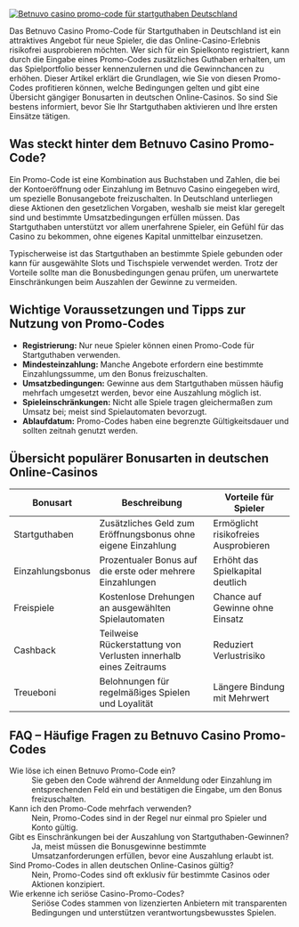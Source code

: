 [![Betnuvo casino promo-code für startguthaben Deutschland](https://123-caf.pages.dev/gitsignup.png)](https://vrmoo.ru/Bt82HjjY)

<p>Das Betnuvo Casino Promo-Code für Startguthaben in Deutschland ist ein attraktives Angebot für neue Spieler, die das Online-Casino-Erlebnis risikofrei ausprobieren möchten. Wer sich für ein Spielkonto registriert, kann durch die Eingabe eines Promo-Codes zusätzliches Guthaben erhalten, um das Spielportfolio besser kennenzulernen und die Gewinnchancen zu erhöhen. Dieser Artikel erklärt die Grundlagen, wie Sie von diesen Promo-Codes profitieren können, welche Bedingungen gelten und gibt eine Übersicht gängiger Bonusarten in deutschen Online-Casinos. So sind Sie bestens informiert, bevor Sie Ihr Startguthaben aktivieren und Ihre ersten Einsätze tätigen.</p>  <h2>Was steckt hinter dem Betnuvo Casino Promo-Code?</h2> <p>Ein Promo-Code ist eine Kombination aus Buchstaben und Zahlen, die bei der Kontoeröffnung oder Einzahlung im Betnuvo Casino eingegeben wird, um spezielle Bonusangebote freizuschalten. In Deutschland unterliegen diese Aktionen den gesetzlichen Vorgaben, weshalb sie meist klar geregelt sind und bestimmte Umsatzbedingungen erfüllen müssen. Das Startguthaben unterstützt vor allem unerfahrene Spieler, ein Gefühl für das Casino zu bekommen, ohne eigenes Kapital unmittelbar einzusetzen.</p> <p>Typischerweise ist das Startguthaben an bestimmte Spiele gebunden oder kann für ausgewählte Slots und Tischspiele verwendet werden. Trotz der Vorteile sollte man die Bonusbedingungen genau prüfen, um unerwartete Einschränkungen beim Auszahlen der Gewinne zu vermeiden.</p>  <h2>Wichtige Voraussetzungen und Tipps zur Nutzung von Promo-Codes</h2> <ul>   <li><strong>Registrierung:</strong> Nur neue Spieler können einen Promo-Code für Startguthaben verwenden.</li>   <li><strong>Mindesteinzahlung:</strong> Manche Angebote erfordern eine bestimmte Einzahlungssumme, um den Bonus freizuschalten.</li>   <li><strong>Umsatzbedingungen:</strong> Gewinne aus dem Startguthaben müssen häufig mehrfach umgesetzt werden, bevor eine Auszahlung möglich ist.</li>   <li><strong>Spieleinschränkungen:</strong> Nicht alle Spiele tragen gleichermaßen zum Umsatz bei; meist sind Spielautomaten bevorzugt.</li>   <li><strong>Ablaufdatum:</strong> Promo-Codes haben eine begrenzte Gültigkeitsdauer und sollten zeitnah genutzt werden.</li> </ul>  <h2>Übersicht populärer Bonusarten in deutschen Online-Casinos</h2> <table>   <thead>     <tr>       <th>Bonusart</th>       <th>Beschreibung</th>       <th>Vorteile für Spieler</th>     </tr>   </thead>   <tbody>     <tr>       <td>Startguthaben</td>       <td>Zusätzliches Geld zum Eröffnungsbonus ohne eigene Einzahlung</td>       <td>Ermöglicht risikofreies Ausprobieren</td>     </tr>     <tr>       <td>Einzahlungsbonus</td>       <td>Prozentualer Bonus auf die erste oder mehrere Einzahlungen</td>       <td>Erhöht das Spielkapital deutlich</td>     </tr>     <tr>       <td>Freispiele</td>       <td>Kostenlose Drehungen an ausgewählten Spielautomaten</td>       <td>Chance auf Gewinne ohne Einsatz</td>     </tr>     <tr>       <td>Cashback</td>       <td>Teilweise Rückerstattung von Verlusten innerhalb eines Zeitraums</td>       <td>Reduziert Verlustrisiko</td>     </tr>     <tr>       <td>Treueboni</td>       <td>Belohnungen für regelmäßiges Spielen und Loyalität</td>       <td>Längere Bindung mit Mehrwert</td>     </tr>   </tbody> </table>  <h2>FAQ – Häufige Fragen zu Betnuvo Casino Promo-Codes</h2> <dl>   <dt>Wie löse ich einen Betnuvo Promo-Code ein?</dt>   <dd>Sie geben den Code während der Anmeldung oder Einzahlung im entsprechenden Feld ein und bestätigen die Eingabe, um den Bonus freizuschalten.</dd>    <dt>Kann ich den Promo-Code mehrfach verwenden?</dt>   <dd>Nein, Promo-Codes sind in der Regel nur einmal pro Spieler und Konto gültig.</dd>    <dt>Gibt es Einschränkungen bei der Auszahlung von Startguthaben-Gewinnen?</dt>   <dd>Ja, meist müssen die Bonusgewinne bestimmte Umsatzanforderungen erfüllen, bevor eine Auszahlung erlaubt ist.</dd>    <dt>Sind Promo-Codes in allen deutschen Online-Casinos gültig?</dt>   <dd>Nein, Promo-Codes sind oft exklusiv für bestimmte Casinos oder Aktionen konzipiert.</dd>    <dt>Wie erkenne ich seriöse Casino-Promo-Codes?</dt>   <dd>Seriöse Codes stammen von lizenzierten Anbietern mit transparenten Bedingungen und unterstützen verantwortungsbewusstes Spielen.</dd> </dl>